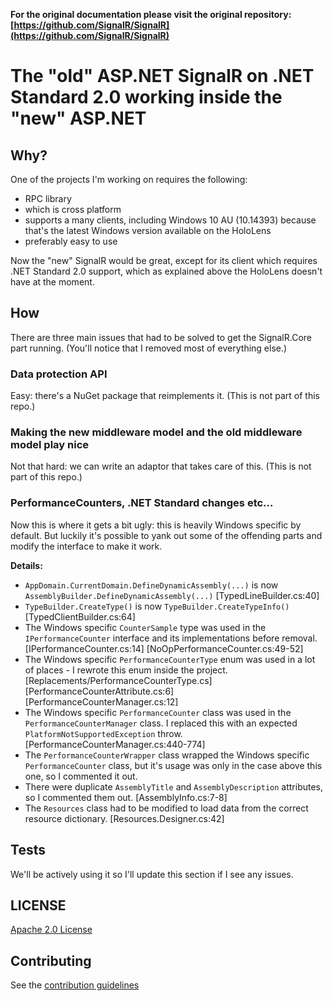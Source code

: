 **For the original documentation please visit the original repository: [https://github.com/SignalR/SignalR](https://github.com/SignalR/SignalR)**

# The "old" ASP.NET SignalR on .NET Standard 2.0 working inside the "new" ASP.NET

## Why?

One of the projects I'm working on requires the following:

- RPC library
- which is cross platform
- supports a many clients, including Windows 10 AU (10.14393) because that's the latest Windows version available on the HoloLens
- preferably easy to use

Now the "new" SignalR would be great, except for its client which requires .NET Standard 2.0 support, which as explained above the HoloLens doesn't have at the moment.

## How

There are three main issues that had to be solved to get the SignalR.Core part running. (You'll notice that I removed most of everything else.)

### Data protection API

Easy: there's a NuGet package that reimplements it. (This is not part of this repo.)

### Making the new middleware model and the old middleware model play nice

Not that hard: we can write an adaptor that takes care of this. (This is not part of this repo.)

### PerformanceCounters, .NET Standard changes etc...

Now this is where it gets a bit ugly: this is heavily Windows specific by default. But luckily it's possible to yank out some of the offending parts and modify the interface to make it work.

**Details:**

- `AppDomain.CurrentDomain.DefineDynamicAssembly(...)` is now `AssemblyBuilder.DefineDynamicAssembly(...)` [TypedLineBuilder.cs:40]
- `TypeBuilder.CreateType()` is now `TypeBuilder.CreateTypeInfo()` [TypedClientBuilder.cs:64]
- The Windows specific `CounterSample` type was used in the `IPerformanceCounter` interface and its implementations before removal. [IPerformanceCounter.cs:14] [NoOpPerformanceCounter.cs:49-52]
- The Windows specific `PerformanceCounterType` enum was used in a lot of places - I rewrote this enum inside the project. [Replacements/PerformanceCounterType.cs] [PerformanceCounterAttribute.cs:6] [PerformanceCounterManager.cs:12]
- The Windows specific `PerformanceCounter` class was used in the `PerformanceCounterManager` class. I replaced this with an expected `PlatformNotSupportedException` throw. [PerformanceCounterManager.cs:440-774]
- The `PerformanceCounterWrapper` class wrapped the Windows specific `PerformanceCounter` class, but it's usage was only in the case above this one, so I commented it out.
- There were duplicate `AssemblyTitle` and `AssemblyDescription` attributes, so I commented them out. [AssemblyInfo.cs:7-8]
- The `Resources` class had to be modified to load data from the correct resource dictionary. [Resources.Designer.cs:42]

## Tests

We'll be actively using it so I'll update this section if I see any issues.
	
## LICENSE
[Apache 2.0 License](https://github.com/SignalR/SignalR/blob/master/LICENSE.txt)

## Contributing

See the [contribution  guidelines](https://github.com/SignalR/SignalR/blob/master/CONTRIBUTING.md)
